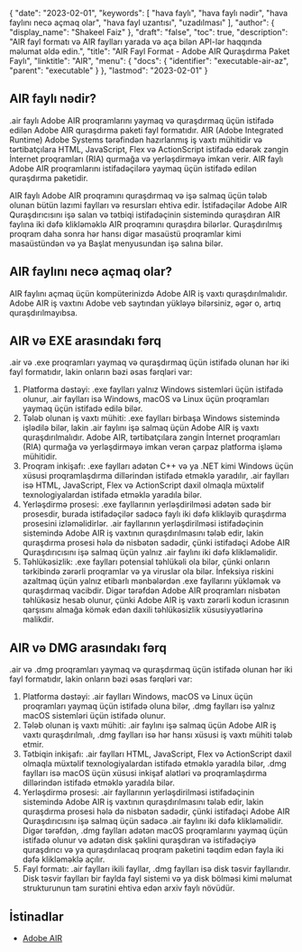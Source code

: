 {
  "date": "2023-02-01",
  "keywords": [
"hava faylı",
"hava faylı nədir",
"hava faylını necə açmaq olar",
"hava fayl uzantısı",
"uzadılması"
],
  "author": {
    "display_name": "Shakeel Faiz"
},
  "draft": "false",
  "toc": true,
  "description": "AIR fayl formatı və AIR faylları yarada və aça bilən API-lər haqqında məlumat əldə edin.",
  "title": "AIR Fayl Format - Adobe AIR Quraşdırma Paket Faylı",
  "linktitle": "AIR",
  "menu": {
    "docs": {
      "identifier": "executable-air-az",
      "parent": "executable"
}
},
  "lastmod": "2023-02-01"
}

## AIR faylı nədir?

.air faylı Adobe AIR proqramlarını yaymaq və quraşdırmaq üçün istifadə edilən Adobe AIR quraşdırma paketi fayl formatıdır. AIR (Adobe Integrated Runtime) Adobe Systems tərəfindən hazırlanmış iş vaxtı mühitidir və tərtibatçılara HTML, JavaScript, Flex və ActionScript istifadə edərək zəngin İnternet proqramları (RIA) qurmağa və yerləşdirməyə imkan verir. AIR faylı Adobe AIR proqramlarını istifadəçilərə yaymaq üçün istifadə edilən quraşdırma paketidir.

AIR faylı Adobe AIR proqramını quraşdırmaq və işə salmaq üçün tələb olunan bütün lazımi faylları və resursları ehtiva edir. İstifadəçilər Adobe AIR Quraşdırıcısını işə salan və tətbiqi istifadəçinin sistemində quraşdıran AIR faylına iki dəfə klikləməklə AIR proqramını quraşdıra bilərlər. Quraşdırılmış proqram daha sonra hər hansı digər masaüstü proqramlar kimi masaüstündən və ya Başlat menyusundan işə salına bilər.

## AIR faylını necə açmaq olar?

AIR faylını açmaq üçün kompüterinizdə Adobe AIR iş vaxtı quraşdırılmalıdır. Adobe AIR iş vaxtını Adobe veb saytından yükləyə bilərsiniz, əgər o, artıq quraşdırılmayıbsa.

## AIR və EXE arasındakı fərq

.air və .exe proqramları yaymaq və quraşdırmaq üçün istifadə olunan hər iki fayl formatıdır, lakin onların bəzi əsas fərqləri var:

1. Platforma dəstəyi: .exe faylları yalnız Windows sistemləri üçün istifadə olunur, .air faylları isə Windows, macOS və Linux üçün proqramları yaymaq üçün istifadə edilə bilər.
2. Tələb olunan iş vaxtı mühiti: .exe faylları birbaşa Windows sistemində işlədilə bilər, lakin .air faylını işə salmaq üçün Adobe AIR iş vaxtı quraşdırılmalıdır. Adobe AIR, tərtibatçılara zəngin İnternet proqramları (RIA) qurmağa və yerləşdirməyə imkan verən çarpaz platforma işləmə mühitidir.
3. Proqram inkişafı: .exe faylları adətən C++ və ya .NET kimi Windows üçün xüsusi proqramlaşdırma dillərindən istifadə etməklə yaradılır, .air faylları isə HTML, JavaScript, Flex və ActionScript daxil olmaqla müxtəlif texnologiyalardan istifadə etməklə yaradıla bilər.
4. Yerləşdirmə prosesi: .exe fayllarının yerləşdirilməsi adətən sadə bir prosesdir, burada istifadəçilər sadəcə faylı iki dəfə klikləyib quraşdırma prosesini izləməlidirlər. .air fayllarının yerləşdirilməsi istifadəçinin sistemində Adobe AIR iş vaxtının quraşdırılmasını tələb edir, lakin quraşdırma prosesi hələ də nisbətən sadədir, çünki istifadəçi Adobe AIR Quraşdırıcısını işə salmaq üçün yalnız .air faylını iki dəfə klikləməlidir.
5. Təhlükəsizlik: .exe faylları potensial təhlükəli ola bilər, çünki onların tərkibində zərərli proqramlar və ya viruslar ola bilər. İnfeksiya riskini azaltmaq üçün yalnız etibarlı mənbələrdən .exe fayllarını yükləmək və quraşdırmaq vacibdir. Digər tərəfdən Adobe AIR proqramları nisbətən təhlükəsiz hesab olunur, çünki Adobe AIR iş vaxtı zərərli kodun icrasının qarşısını almağa kömək edən daxili təhlükəsizlik xüsusiyyətlərinə malikdir.

## AIR və DMG arasındakı fərq

.air və .dmg proqramları yaymaq və quraşdırmaq üçün istifadə olunan hər iki fayl formatıdır, lakin onların bəzi əsas fərqləri var:

1. Platforma dəstəyi: .air faylları Windows, macOS və Linux üçün proqramları yaymaq üçün istifadə oluna bilər, .dmg faylları isə yalnız macOS sistemləri üçün istifadə olunur.
2. Tələb olunan iş vaxtı mühiti: .air faylını işə salmaq üçün Adobe AIR iş vaxtı quraşdırılmalı, .dmg faylları isə hər hansı xüsusi iş vaxtı mühiti tələb etmir.
3. Tətbiqin inkişafı: .air faylları HTML, JavaScript, Flex və ActionScript daxil olmaqla müxtəlif texnologiyalardan istifadə etməklə yaradıla bilər, .dmg faylları isə macOS üçün xüsusi inkişaf alətləri və proqramlaşdırma dillərindən istifadə etməklə yaradıla bilər.
4. Yerləşdirmə prosesi: .air fayllarının yerləşdirilməsi istifadəçinin sistemində Adobe AIR iş vaxtının quraşdırılmasını tələb edir, lakin quraşdırma prosesi hələ də nisbətən sadədir, çünki istifadəçi Adobe AIR Quraşdırıcısını işə salmaq üçün sadəcə .air faylını iki dəfə klikləməlidir. Digər tərəfdən, .dmg faylları adətən macOS proqramlarını yaymaq üçün istifadə olunur və adətən disk şəklini quraşdıran və istifadəçiyə quraşdırıcı və ya quraşdırılacaq proqram paketini təqdim edən fayla iki dəfə klikləməklə açılır.
5. Fayl formatı: .air faylları ikili fayllar, .dmg faylları isə disk təsvir fayllarıdır. Disk təsvir faylları bir faylda fayl sistemi və ya disk bölməsi kimi məlumat strukturunun tam surətini ehtiva edən arxiv faylı növüdür.

## İstinadlar
* [Adobe AIR](https://en.wikipedia.org/wiki/Adobe_AIR)


